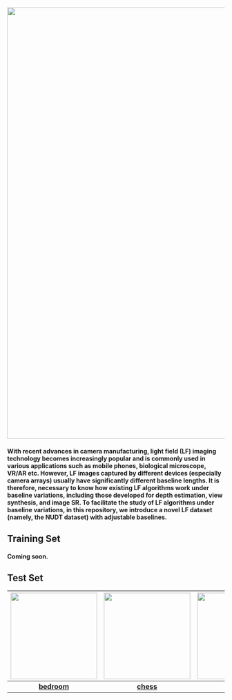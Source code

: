 ### <img src="https://github.com/YingqianWang/NUDT-Dataset/master/Fig/Overview.jpg" width="1000">
#### With recent advances in camera manufacturing, light field (LF) imaging technology becomes increasingly popular and is commonly used in various applications such as mobile phones, biological microscope, VR/AR etc. However, LF images captured by different devices (especially camera arrays) usually have significantly different baseline lengths. It is therefore, necessary to know how existing LF algorithms work under baseline variations, including those developed for depth estimation, view synthesis, and image SR. To facilitate the study of LF algorithms under baseline variations, in this repository, we introduce a novel LF dataset (namely, the NUDT dataset) with adjustable baselines.

## Training Set
#### Coming soon.

## Test Set

| <img src="https://github.com/YingqianWang/NUDT-Dataset/master/Fig/bedroom.jpg" width="200"> | <img src="https://github.com/YingqianWang/NUDT-Dataset/master/Fig/bedroom.jpg" width="200"> | <img src="https://github.com/YingqianWang/NUDT-Dataset/master/Fig/bedroom.jpg" width="200"> | <img src="https://github.com/YingqianWang/NUDT-Dataset/master/Fig/bedroom.jpg" width="200"> |
| :----------: |  :-----: | :-------: | :-------: |
| [**bedroom**](https://yingqianwang.github.io/homepage/) | [**chess**](https://yingqianwang.github.io/homepage/) | [**robot**](https://yingqianwang.github.io/homepage/) | [**study**](https://yingqianwang.github.io/homepage/) |
